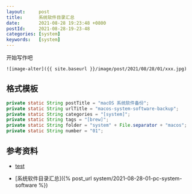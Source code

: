 ```yaml
---
layout:     post
title:      系统软件目录汇总
date:       2021-08-28 19:23:48 +0800
postId:     2021-08-28-19-23-48
categories: [system]
keywords:   [system]
---
```


开始写作吧
```
![image-alter]({{ site.baseurl }}/image/post/2021/08/28/01/xxx.jpg)
```

## 格式模板
```java
private static String postTitle = "macOS 系统软件备份";
private static String urlTitle = "macos-system-software-backup";
private static String categories = "[system]";
private static String tags = "[brew]";
private static String folder = "system" + File.separator + "macos";
private static String number = "01";
```

## 参考资料

* [test](test.html)

* [系统软件目录汇总]({% post_url system/2021-08-28-01-pc-system-software %})
